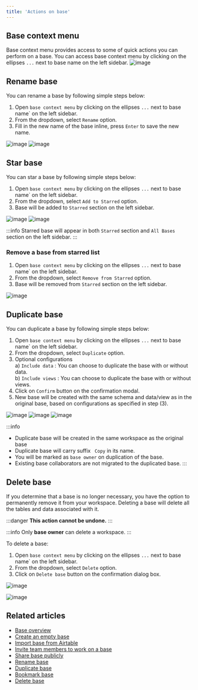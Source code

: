 ```yaml
---
title: 'Actions on base'
---
```



## Base context menu
Base context menu provides access to some of quick actions you can perform on a base. You can access base context menu by clicking on the ellipses `...` next to base name on the left sidebar.
![image](/img/v2/base-context-menu.png)

## Rename base
You can rename a base by following simple steps below:
1. Open `base context menu` by clicking on the ellipses `...` next to base name` on the left sidebar.
2. From the dropdown, select `Rename` option.
3. Fill in the new name of the base inline, press `Enter` to save the new name.
  
![image](/img/v2/rename-base-1.png)
![image](/img/v2/rename-base-2.png)


## Star base
You can star a base by following simple steps below:
1. Open `base context menu` by clicking on the ellipses `...` next to base name` on the left sidebar.
2. From the dropdown, select `Add to Starred` option.
3. Base will be added to `Starred` section on the left sidebar.

![image](/img/v2/starred-base-1.png)
![image](/img/v2/starred-base-2.png)

:::info
Starred base will appear in both `Starred` section and `All Bases` section on the left sidebar.
:::

### Remove a base from starred list
1. Open `base context menu` by clicking on the ellipses `...` next to base name` on the left sidebar.
2. From the dropdown, select `Remove from Starred` option.
3. Base will be removed from `Starred` section on the left sidebar.

![image](/img/v2/starred-base-remove.png)


## Duplicate base
You can duplicate a base by following simple steps below:
1. Open `base context menu` by clicking on the ellipses `...` next to base name` on the left sidebar.
2. From the dropdown, select `Duplicate` option.
3. Optional configurations  
    a) `Include data` : You can choose to duplicate the base with or without data.  
    b) `Include views` : You can choose to duplicate the base with or without views.  
4. Click on `Confirm` button on the confirmation modal.
5. New base will be created with the same schema and data/view as in the original base, based on configurations as specified in step (3).
  
![image](/img/v2/duplicate-base-1.png)
![image](/img/v2/duplicate-base-2.png)
![image](/img/v2/duplicate-base-3.png)    

:::info
- Duplicate base will be created in the same workspace as the original base
- Duplicate base will carry suffix ` Copy` in its name.
- You will be marked as `base owner` on duplication of the base.
- Existing base collaborators are not migrated to the duplicated base.
:::

## Delete base

If you determine that a base is no longer necessary, you have the option to permanently remove it from your workspace. Deleting a base will delete all the tables and data associated with it.

:::danger
**This action cannot be undone.**
:::

:::info
Only **base owner** can delete a workspace.
:::

To delete a base:

1. Open `base context menu` by clicking on the ellipses `...` next to base name` on the left sidebar.
2. From the dropdown, select `Delete` option.
3. Click on `Delete base` button on the confirmation dialog box.

![image](/img/v2/base-delete.png)

![image](/img/v2/base-delete-confirmation.png)

## Related articles
- [Base overview](/bases/base-overview)
- [Create an empty base](/bases/create-base)
- [Import base from Airtable](/bases/import-base-from-airtable)
- [Invite team members to work on a base](/bases/base-collaboration)
- [Share base publicly](/bases/share-base)
- [Rename base](/bases/actions-on-base#rename-base)
- [Duplicate base](/bases/actions-on-base#duplicate-base)
- [Bookmark base](/bases/actions-on-base#star-base)
- [Delete base](/bases/actions-on-base#delete-base)
